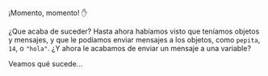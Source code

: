 ¡Momento, momento! :hand: 

¿Que acaba de suceder? Hasta ahora habíamos visto que teníamos objetos y mensajes, y que le podíamos enviar mensajes a los objetos, como `pepita`, `14`, o `"hola"`. ¿Y ahora le acabamos de enviar un mensaje a una variable?

Veamos qué sucede...
